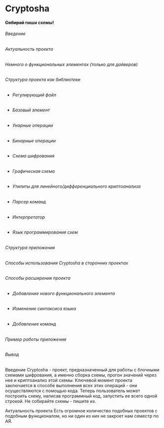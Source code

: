# Cryptosha

#### ~~Собирай~~ пиши схемы!

###### Введение
###### Актуальность проекта
###### Немного о функциональных элементах (только для дайверов)
###### Структура проекта как библиотеки
- ###### Регулирующий файл
- ###### Базовый элемент
- ###### Унарные операции
- ###### Бинарные операции
- ###### Схема шифрования
- ###### Графическая схема
- ###### Утилиты для линейного/дифференциального криптоанализа
- ###### Парсер команд
- ###### Интерпретатор
- ###### Язык программирования схем 
###### Структура приложения
###### Способы использования Cryptosha в сторонних проектах
###### Способы расширения проекта
- ###### Добавление нового функционального элемента
- ###### Изменение синтаксиса языка
- ###### Добавление команд
###### Пример работы приложения 
###### Вывод 



Введение 
Cryptosha - проект, предназначенный для работы с блочными схемами шифрования, а именно сборка схемы, прогон значений через нее и криптоанализ этой схемы. 
Ключевой момент проекта заключается в способе выполнения всех этих операций - они осуществляются с помощью кода. Теперь пользователь может построить схему, 
написав программный код, запустить ее всего одной строкой. Не собирайте схемы - пишите их. 

Актуальность проекта 
Есть огромное количество подобных проектов с подобным функционалом, но ни один из них не закроет нам семестр по АЯ.
